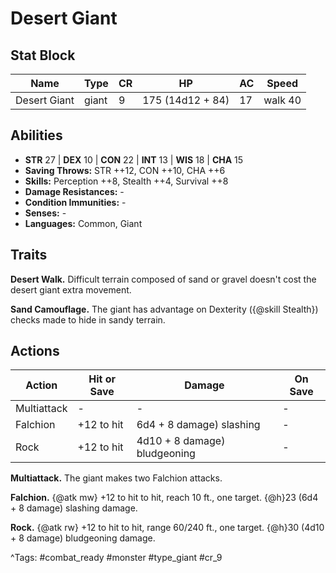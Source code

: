 # Desert Giant

## Stat Block

| Name | Type | CR | HP | AC | Speed |
|------|------|----|----|----|-------|
| Desert Giant | giant | 9 | 175 (14d12 + 84) | 17 | walk 40 |

## Abilities

- **STR** 27 | **DEX** 10 | **CON** 22 | **INT** 13 | **WIS** 18 | **CHA** 15
- **Saving Throws:** STR ++12, CON ++10, CHA ++6  
- **Skills:** Perception ++8, Stealth ++4, Survival ++8  
- **Damage Resistances:** -  
- **Condition Immunities:** -  
- **Senses:** -  
- **Languages:** Common, Giant

## Traits

**Desert Walk.** Difficult terrain composed of sand or gravel doesn't cost the desert giant extra movement.

**Sand Camouflage.** The giant has advantage on Dexterity ({@skill Stealth}) checks made to hide in sandy terrain.


## Actions

| Action | Hit or Save | Damage | On Save |
|--------|--------------|--------|----------|
| Multiattack | - | - | - |
| Falchion | +12 to hit | 6d4 + 8 damage) slashing | - |
| Rock | +12 to hit | 4d10 + 8 damage) bludgeoning | - |

**Multiattack.** The giant makes two Falchion attacks.

**Falchion.** {@atk mw} +12 to hit to hit, reach 10 ft., one target. {@h}23 (6d4 + 8 damage) slashing damage.

**Rock.** {@atk rw} +12 to hit to hit, range 60/240 ft., one target. {@h}30 (4d10 + 8 damage) bludgeoning damage.


^Tags: #combat_ready #monster #type_giant #cr_9
